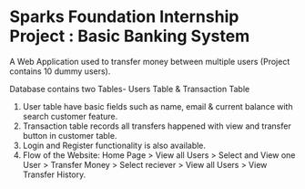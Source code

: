 <h1>Sparks Foundation Internship Project : Basic Banking System </h1>

A Web Application used to transfer money between multiple users (Project contains 10 dummy users).

Database contains two Tables- Users Table & Transaction Table
<ol>
<li>User table have basic fields such as name, email & current balance with search customer feature.</li>
<li>Transaction table records all transfers happened with view and transfer button in customer table.</li>
<li> Login and Register functionality is also available.</li>
<li>Flow of the Website: Home Page > View all Users > Select and View one User > Transfer Money > Select reciever > View all Users > View Transfer History.</li>
</ol></p>
